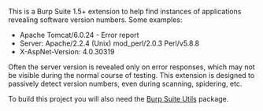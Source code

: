 This is a Burp Suite 1.5+ extension to help find instances of applications revealing software version numbers. Some examples:

* Apache Tomcat/6.0.24 - Error report
* Server: Apache/2.2.4 (Unix) mod_perl/2.0.3 Perl/v5.8.8
* X-AspNet-Version: 4.0.30319

Often the server version is revealed only on error responses, which may not be visible during the normal course of testing. This extension is designed to passively detect version numbers, even during scanning, spidering, etc.

To build this project you will also need the [Burp Suite Utils](https://github.com/augustd/burp-suite-utils) package. 
